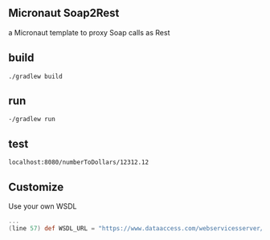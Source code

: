 ## Micronaut Soap2Rest

a Micronaut template to proxy Soap calls as Rest

## build

`./gradlew build`

## run

`-/gradlew run`

## test

`localhost:8080/numberToDollars/12312.12`

## Customize

Use your own WSDL 


```.build.gradle
...
(line 57) def WSDL_URL = "https://www.dataaccess.com/webservicesserver/NumberConversion.wso?WSDL"

```